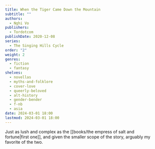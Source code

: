 ```yaml
---
title: When the Tiger Came Down the Mountain
subtitle: ""
authors:
  - Nghi Vo
publishers:
  - Tordotcom
publishDate: 2020-12-08
series:
  - The Singing Hills Cycle
order: "2"
weight: 2
genres:
  - fiction
  - fantasy
shelves:
  - novellas
  - myths-and-folklore
  - cover-love
  - queerly-beloved
  - alt-history
  - gender-bender
  - f-nb
  - asia
date: 2024-03-01 18:00
lastmod: 2024-03-01 18:00
---
```

Just as lush and complex as the [[books/the empress of salt and fortune|first one]], and given the smaller scope of the story, arguably my favorite of the two.